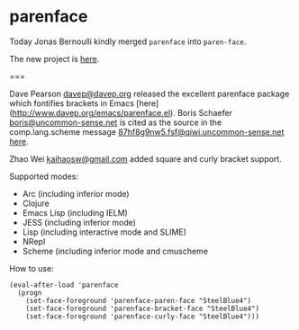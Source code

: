 parenface
=========

Today Jonas Bernoulli kindly merged `parenface` into `paren-face`.

The new project is [here](https://github.com/tarsius/paren-face).

===

Dave Pearson <davep@davep.org> released the excellent parenface package which
fontifies brackets in Emacs [here] (http://www.davep.org/emacs/parenface.el).
Boris Schaefer <boris@uncommon-sense.net> is cited as the source in the
comp.lang.scheme message <87hf8g9nw5.fsf@qiwi.uncommon-sense.net>
[here](http://www.davep.org/emacs/).

Zhao Wei <kaihaosw@gmail.com> added square and curly bracket support.

Supported modes:

* Arc (including inferior mode)
* Clojure
* Emacs Lisp (including IELM)
* JESS (including inferior mode)
* Lisp (including interactive mode and SLIME)
* NRepl
* Scheme (including inferior mode and cmuscheme

How to use:

    (eval-after-load 'parenface
      (progn
        (set-face-foreground 'parenface-paren-face "SteelBlue4")
        (set-face-foreground 'parenface-bracket-face "SteelBlue4")
        (set-face-foreground 'parenface-curly-face "SteelBlue4")))
